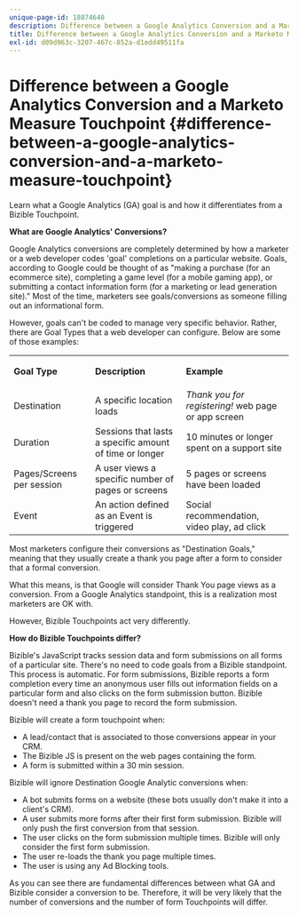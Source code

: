```yaml
---
unique-page-id: 18874648
description: Difference between a Google Analytics Conversion and a Marketo Measure Touchpoint - Measure - Product Documentation
title: Difference between a Google Analytics Conversion and a Marketo Measure Touchpoint
exl-id: d09d963c-3207-467c-852a-d1edd49511fa
---
```

# Difference between a Google Analytics Conversion and a Marketo Measure Touchpoint {#difference-between-a-google-analytics-conversion-and-a-marketo-measure-touchpoint}

Learn what a Google Analytics (GA) goal is and how it differentiates from a Bizible Touchpoint.

**What are Google Analytics' Conversions?**

Google Analytics conversions are completely determined by how a marketer or a web developer codes 'goal' completions on a particular website. Goals, according to Google could be thought of as "making a purchase (for an ecommerce site), completing a game level (for a mobile gaming app), or submitting a contact information form (for a marketing or lead generation site)." Most of the time, marketers see goals/conversions as someone filling out an informational form.

However, goals can't be coded to manage very specific behavior. Rather, there are Goal Types that a web developer can configure. Below are some of those examples:

<table> 
 <colgroup> 
  <col> 
  <col> 
  <col> 
 </colgroup> 
 <tbody> 
  <tr> 
   <td><strong>Goal Type</strong></td> 
   <td><p><strong>Description</strong></p></td> 
   <td><strong>Example</strong></td> 
  </tr> 
  <tr> 
   <td><p>Destination</p></td> 
   <td>A specific location loads</td> 
   <td><em>Thank you for registering!</em> web page or app screen</td> 
  </tr> 
  <tr> 
   <td>Duration</td> 
   <td>Sessions that lasts a specific amount of time or longer</td> 
   <td>10 minutes or longer spent on a support site</td> 
  </tr> 
  <tr> 
   <td>Pages/Screens per session</td> 
   <td>A user views a specific number of pages or screens</td> 
   <td>5 pages or screens have been loaded</td> 
  </tr> 
  <tr> 
   <td>Event</td> 
   <td>An action defined as an Event is triggered</td> 
   <td>Social recommendation, video play, ad click</td> 
  </tr> 
 </tbody> 
</table>

Most marketers configure their conversions as "Destination Goals," meaning that they usually create a thank you page after a form to consider that a formal conversion.

What this means, is that Google will consider Thank You page views as a conversion. From a Google Analytics standpoint, this is a realization most marketers are OK with.

However, Bizible Touchpoints act very differently.

**How do Bizible Touchpoints differ?**

Bizible's JavaScript tracks session data and form submissions on all forms of a particular site. There's no need to code goals from a Bizible standpoint. This process is automatic. For form submissions, Bizible reports a form completion every time an anonymous user fills out information fields on a particular form and also clicks on the form submission button. Bizible doesn't need a thank you page to record the form submission.

Bizible will create a form touchpoint when:

* A lead/contact that is associated to those conversions appear in your CRM.
* The Bizible JS is present on the web pages containing the form.
* A form is submitted within a 30 min session.

Bizible will ignore Destination Google Analytic conversions when:

* A bot submits forms on a website (these bots usually don't make it into a client's CRM).
* A user submits more forms after their first form submission. Bizible will only push the first conversion from that session.
* The user clicks on the form submission multiple times. Bizible will only consider the first form submission.
* The user re-loads the thank you page multiple times.
* The user is using any Ad Blocking tools.

As you can see there are fundamental differences between what GA and Bizible consider a conversion to be. Therefore, it will be very likely that the number of conversions and the number of form Touchpoints will differ.

